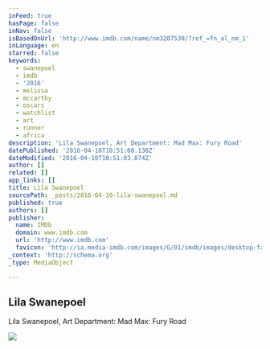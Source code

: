 ```yaml
---
inFeed: true
hasPage: false
inNav: false
isBasedOnUrl: 'http://www.imdb.com/name/nm3207530/?ref_=fn_al_nm_1'
inLanguage: en
starred: false
keywords:
  - swanepoel
  - imdb
  - '2016'
  - melissa
  - mccarthy
  - oscars
  - watchlist
  - art
  - runner
  - africa
description: 'Lila Swanepoel, Art Department: Mad Max: Fury Road'
datePublished: '2016-04-10T10:51:08.138Z'
dateModified: '2016-04-10T10:51:03.874Z'
author: []
related: []
app_links: []
title: Lila Swanepoel
sourcePath: _posts/2016-04-10-lila-swanepoel.md
published: true
authors: []
publisher:
  name: IMDb
  domain: www.imdb.com
  url: 'http://www.imdb.com'
  favicon: 'http://ia.media-imdb.com/images/G/01/imdb/images/desktop-favicon-2165806970._CB379390718_.ico'
_context: 'http://schema.org'
_type: MediaObject

---
```

<article style=""><h1>Lila Swanepoel</h1><p>Lila Swanepoel, Art Department: Mad Max: Fury Road</p><img src="http://ia.media-imdb.com/images/G/01/imdb/images/logos/imdb_fb_logo-1730868325._CB306318125_.png" /></article>